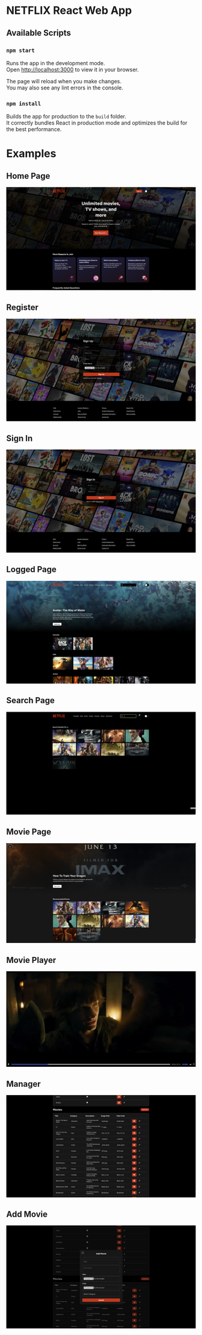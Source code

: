 # NETFLIX React Web App

## Available Scripts

### `npm start`

Runs the app in the development mode.\
Open [http://localhost:3000](http://localhost:3000) to view it in your browser.

The page will reload when you make changes.\
You may also see any lint errors in the console.

### `npm install`

Builds the app for production to the `build` folder.\
It correctly bundles React in production mode and optimizes the build for the best performance.

# Examples
## Home Page
![alt text](https://github.com/NirPerets/Advanced-EX4/blob/main/netflix-client/example/homepage.png)

## Register
![alt text](https://github.com/NirPerets/Advanced-EX4/blob/main/netflix-client/example/register.png)

## Sign In
![alt text](https://github.com/NirPerets/Advanced-EX4/blob/main/netflix-client/example/signin.png)

## Logged Page
![alt text](https://github.com/NirPerets/Advanced-EX4/blob/main/netflix-client/example/logged.png)

## Search Page
![alt text](https://github.com/NirPerets/Advanced-EX4/blob/main/netflix-client/example/search.png)

## Movie Page
![alt text](https://github.com/NirPerets/Advanced-EX4/blob/main/netflix-client/example/moviepage.png)

## Movie Player
![alt text](https://github.com/NirPerets/Advanced-EX4/blob/main/netflix-client/example/movieplayer.png)

## Manager
![alt text](https://github.com/NirPerets/Advanced-EX4/blob/main/netflix-client/example/manager.png)

## Add Movie
![alt text](https://github.com/NirPerets/Advanced-EX4/blob/main/netflix-client/example/addmovie.png)
